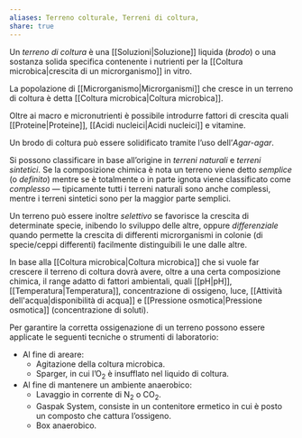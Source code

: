 ```yaml
---
aliases: Terreno colturale, Terreni di coltura,
share: true
---
```

Un *terreno di coltura* è una [[Soluzioni|Soluzione]] liquida (*brodo*) o una sostanza solida specifica contenente i nutrienti per la [[Coltura microbica|crescita di un microrganismo]] in vitro.

La popolazione di [[Microrganismo|Microrganismi]] che cresce in un terreno di coltura è detta [[Coltura microbica|Coltura microbica]].

Oltre ai macro e micronutrienti è possibile introdurre fattori di crescita quali [[Proteine|Proteine]], [[Acidi nucleici|Acidi nucleici]] e vitamine.

Un brodo di coltura può essere solidificato tramite l’uso dell’*Agar-agar*.

Si possono classificare in base all’origine in *terreni naturali* e *terreni sintetici*.
Se la composizione chimica è nota un terreno viene detto *semplice* (o *definito*) mentre se è totalmente o in parte ignota viene classificato come *complesso* — tipicamente tutti i terreni naturali sono anche complessi, mentre i terreni sintetici sono per la maggior parte semplici.

Un terreno può essere inoltre *selettivo* se favorisce la crescita di determinate specie, inibendo lo sviluppo delle altre, oppure *differenziale* quando permette la crescita di differenti microrganismi in colonie (di specie/ceppi differenti) facilmente distinguibili le une dalle altre.

In base alla [[Coltura microbica|Coltura microbica]] che si vuole far crescere il terreno di coltura dovrà avere, oltre a una certa composizione chimica, il range adatto di fattori ambientali, quali [[pH|pH]], [[Temperatura|Temperatura]], concentrazione di ossigeno, luce, [[Attività dell'acqua|disponibilità di acqua]] e [[Pressione osmotica|Pressione osmotica]] (concentrazione di soluti).

Per garantire la corretta ossigenazione di un terreno possono essere applicate le seguenti tecniche o strumenti di laboratorio:
- Al fine di areare:
	- Agitazione della coltura microbica.
	- Sparger, in cui l’O<sub>2</sub> è insufflato nel liquido di coltura.
- Al fine di mantenere un ambiente anaerobico:
	- Lavaggio in corrente di N<sub>2</sub> o CO<sub>2</sub>.
	- Gaspak System, consiste in un contenitore ermetico in cui è posto un composto che cattura l’ossigeno.
	- Box anaerobico.